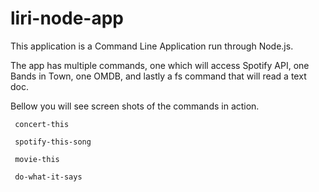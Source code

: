 # liri-node-app

This application is a Command Line Application run through Node.js. 

The app has multiple commands, one which will access Spotify API, one Bands in Town, one OMDB, and lastly a fs command that will read a text doc. 

Bellow you will see screen shots of the commands in action. 

     concert-this

     spotify-this-song

     movie-this

     do-what-it-says